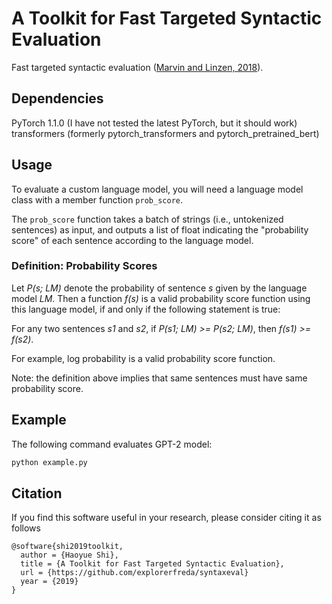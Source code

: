 # A Toolkit for Fast Targeted Syntactic Evaluation
Fast targeted syntactic evaluation ([Marvin and Linzen, 2018](https://www.aclweb.org/anthology/D18-1151)). 

## Dependencies
PyTorch 1.1.0 (I have not tested the latest PyTorch, but it should work) <br>
transformers (formerly pytorch_transformers and pytorch_pretrained_bert)

## Usage
To evaluate a custom language model, you will need a language model class with a member function `prob_score`.

The `prob_score` function takes a batch of strings (i.e., untokenized sentences) as input, and outputs a list of float indicating the "probability score" of each sentence according to the language model. 

### Definition: Probability Scores
Let *P(s; LM)* denote the probability of sentence *s* given by the language model *LM*. Then a function *f(s)* is a valid probability score function using this language model, if and only if the following statement is true:

For any two sentences *s1* and *s2*, if *P(s1; LM) >= P(s2; LM)*, then *f(s1) >= f(s2)*. 

For example, log probability is a valid probability score function. 

Note: the definition above implies that same sentences must have same probability score. 

## Example
The following command evaluates GPT-2 model:
```bash
python example.py 
```


## Citation
If you find this software useful in your research, please consider citing it as follows
```
@software{shi2019toolkit,
  author = {Haoyue Shi},
  title = {A Toolkit for Fast Targeted Syntactic Evaluation},
  url = {https://github.com/explorerfreda/syntaxeval}
  year = {2019}
}
```
